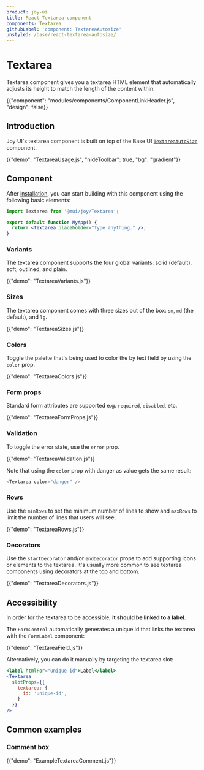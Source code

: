 ```yaml
---
product: joy-ui
title: React Textarea component
components: Textarea
githubLabel: 'component: TextareaAutosize'
unstyled: /base/react-textarea-autosize/
---
```


# Textarea

<p class="description">Textarea component gives you a textarea HTML element that automatically adjusts its height to match the length of the content within.</p>

{{"component": "modules/components/ComponentLinkHeader.js", "design": false}}

## Introduction

Joy UI's textarea component is built on top of the Base UI [`TextareaAutoSize`](/base/react-textarea-autosize/) component.

{{"demo": "TextareaUsage.js", "hideToolbar": true, "bg": "gradient"}}

## Component

After [installation](/joy-ui/getting-started/installation/), you can start building with this component using the following basic elements:

```jsx
import Textarea from '@mui/joy/Textarea';

export default function MyApp() {
  return <Textarea placeholder="Type anything…" />;
}
```

### Variants

The textarea component supports the four global variants: solid (default), soft, outlined, and plain.

{{"demo": "TextareaVariants.js"}}

### Sizes

The textarea component comes with three sizes out of the box: `sm`, `md` (the default), and `lg`.

{{"demo": "TextareaSizes.js"}}

### Colors

Toggle the palette that's being used to color the by text field by using the `color` prop.

{{"demo": "TextareaColors.js"}}

### Form props

Standard form attributes are supported e.g. `required`, `disabled`, etc.

{{"demo": "TextareaFormProps.js"}}

### Validation

To toggle the error state, use the `error` prop.

{{"demo": "TextareaValidation.js"}}

Note that using the `color` prop with danger as value gets the same result:

```js
<Textarea color="danger" />
```

### Rows

Use the `minRows` to set the minimum number of lines to show and `maxRows` to limit the number of lines that users will see.

{{"demo": "TextareaRows.js"}}

### Decorators

Use the `startDecorator` and/or `endDecorator` props to add supporting icons or elements to the textarea.
It's usually more common to see textarea components using decorators at the top and bottom.

{{"demo": "TextareaDecorators.js"}}

## Accessibility

In order for the textarea to be accessible, **it should be linked to a label**.

The `FormControl` automatically generates a unique id that links the textarea with the `FormLabel` component:

{{"demo": "TextareaField.js"}}

Alternatively, you can do it manually by targeting the textarea slot:

```jsx
<label htmlFor="unique-id">Label</label>
<Textarea
  slotProps={{
    textarea: {
      id: 'unique-id',
    }
  }}
/>
```

## Common examples

### Comment box

{{"demo": "ExampleTextareaComment.js"}}
